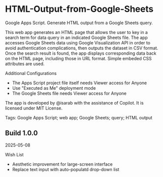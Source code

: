 # HTML-Output-from-Google-Sheets
Google Apps Script. Generate HTML output from a Google Sheets query.

This web app generates an HTML page that allows the user to key in a search term for data query in an indicated Google Sheets file. The app accesses Google Sheets data using Google Visualization API in order to avoid authentication complications, then outputs the dataset in CSV format. Once the search result is found, the app displays corresponding data back on the HTML page, including those in URL format. Simple embeded CSS attributes are used.

Additional Configurations
- The Apps Script project file itself needs Viewer access for Anyone
- Use "Executed as Me" deployment mode
- The Google Sheets file needs Viewer access for Anyone

The app is developed by @isarab with the assistance of Copilot. It is licensed under MIT License.

Tags: Google Apps Script; web app; Google Sheets; query; HTML output

Build 1.0.0
---
2025-05-08

Wish List
- Aesthetic improvement for large-screen interface
- Replace text input with auto-populatd drop-down list
